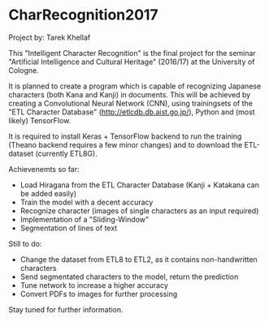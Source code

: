 # CharRecognition2017

Project by: Tarek Khellaf

This "Intelligent Character Recognition" is the final project for the seminar "Artificial Intelligence and Cultural Heritage" (2016/17) at the University of Cologne.

It is planned to create a program which is capable of recognizing Japanese characters (both Kana and Kanji) in documents.
This will be achieved by creating a Convolutional Neural Network (CNN), using trainingsets of the "ETL Character Database" (http://etlcdb.db.aist.go.jp/), Python and (most likely) TensorFlow.

It is required to install Keras + TensorFlow backend to run the training (Theano backend requires a few minor changes) and to download the ETL-dataset (currently ETL8G).

Achievenemts so far:
- Load Hiragana from the ETL Character Database (Kanji + Katakana can be added easily)
- Train the model with a decent accuracy
- Recognize character (images of single characters as an input required)
- Implementation of a "Sliding-Window"
- Segmentation of lines of text

Still to do:
- Change the dataset from ETL8 to ETL2, as it contains non-handwritten characters
- Send segmentated characters to the model, return the prediction
- Tune network to increase a higher accuracy
- Convert PDFs to images for further processing

Stay tuned for further information.
